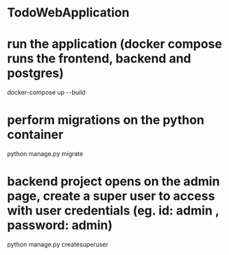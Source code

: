 # TodoWebApplication

# run the application (docker compose runs the frontend, backend and postgres)
docker-compose up --build

# perform migrations on the python container
python manage.py migrate

# backend project opens on the admin page, create a super user to access with user credentials (eg. id: admin , password: admin)
python manage.py createsuperuser
